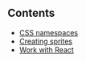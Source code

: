 ## Contents
- [CSS namespaces](css-namespace.md)
- [Creating sprites](sprite.md)
- [Work with React](react.md)

